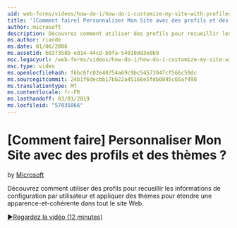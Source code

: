 ```yaml
---
uid: web-forms/videos/how-do-i/how-do-i-customize-my-site-with-profiles-and-themes
title: '[Comment faire] Personnaliser Mon Site avec des profils et des thèmes ? | Microsoft Docs'
author: microsoft
description: Découvrez comment utiliser des profils pour recueillir les informations de configuration par utilisateur et appliquer des thèmes pour étendre une apparence-et-cohérente dans tout le site Web.
ms.author: riande
ms.date: 01/06/2006
ms.assetid: b837358b-ed14-44cd-b9fa-54910dd3e8b9
msc.legacyurl: /web-forms/videos/how-do-i/how-do-i-customize-my-site-with-profiles-and-themes
msc.type: video
ms.openlocfilehash: f6bc6fc02e40754a69c9bc54573947cf566c59dc
ms.sourcegitcommit: 24b1f6decbb17bb22a45166e5fdb0845c65af498
ms.translationtype: MT
ms.contentlocale: fr-FR
ms.lasthandoff: 03/01/2019
ms.locfileid: "57035066"
---
```

<a name="how-do-i-customize-my-site-with-profiles-and-themes"></a>[Comment faire] Personnaliser Mon Site avec des profils et des thèmes ?
====================
by [Microsoft](https://github.com/microsoft)

Découvrez comment utiliser des profils pour recueillir les informations de configuration par utilisateur et appliquer des thèmes pour étendre une apparence-et-cohérente dans tout le site Web.

[&#9654;Regardez la vidéo (12 minutes)](https://channel9.msdn.com/Blogs/ASP-NET-Site-Videos/how-do-i-customize-my-site-with-profiles-and-themes)
